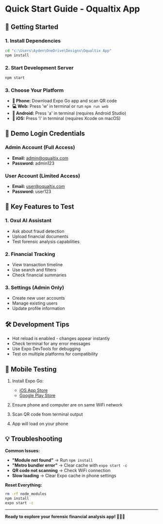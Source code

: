 # Quick Start Guide - Oqualtix App

## 🚀 Getting Started

### 1. Install Dependencies
```bash
cd "c:\Users\Ayden\OneDrive\Designs\Oqualtix App"
npm install
```

### 2. Start Development Server
```bash
npm start
```

### 3. Choose Your Platform
- **📱 Phone:** Download Expo Go app and scan QR code
- **💻 Web:** Press 'w' in terminal or run `npm run web`
- **📲 Android:** Press 'a' in terminal (requires Android Studio)
- **🍎 iOS:** Press 'i' in terminal (requires Xcode on macOS)

## 🔐 Demo Login Credentials

### Admin Account (Full Access)
- **Email:** admin@oqualtix.com  
- **Password:** admin123

### User Account (Limited Access)
- **Email:** user@oqualtix.com
- **Password:** user123

## 🎯 Key Features to Test

### 1. Oxul AI Assistant
- Ask about fraud detection
- Upload financial documents
- Test forensic analysis capabilities

### 2. Financial Tracking
- View transaction timeline
- Use search and filters
- Check financial summaries

### 3. Settings (Admin Only)
- Create new user accounts
- Manage existing users  
- Update profile information

## 🛠️ Development Tips

- Hot reload is enabled - changes appear instantly
- Check terminal for any error messages
- Use Expo DevTools for debugging
- Test on multiple platforms for compatibility

## 📱 Mobile Testing

1. Install Expo Go:
   - [iOS App Store](https://apps.apple.com/app/expo-go/id982107779)
   - [Google Play Store](https://play.google.com/store/apps/details?id=host.exp.exponent)

2. Ensure phone and computer are on same WiFi network
3. Scan QR code from terminal output
4. App will load on your phone

## 💡 Troubleshooting

**Common Issues:**
- **"Module not found"** → Run `npm install`
- **"Metro bundler error"** → Clear cache with `expo start -c`
- **QR code not scanning** → Check WiFi connection
- **Slow loading** → Clear Expo cache in phone settings

**Reset Everything:**
```bash
rm -rf node_modules
npm install
expo start -c
```

---

**Ready to explore your forensic financial analysis app! 🕵️‍♂️💼**